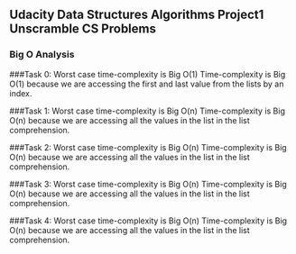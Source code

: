 ## Udacity Data Structures Algorithms Project1 Unscramble CS Problems

### Big O Analysis

###Task 0:
Worst case time-complexity is Big O(1)
Time-complexity is Big O(1) because we are accessing the first and last value from the lists by an index.

###Task 1:
Worst case time-complexity is Big O(n)
Time-complexity is Big O(n) because we are accessing all the values in the list in the list comprehension.

###Task 2:
Worst case time-complexity is Big O(n)
Time-complexity is Big O(n) because we are accessing all the values in the list in the list comprehension.

###Task 3:
Worst case time-complexity is Big O(n)
Time-complexity is Big O(n) because we are accessing all the values in the list in the list comprehension.

###Task 4:
Worst case time-complexity is Big O(n)
Time-complexity is Big O(n) because we are accessing all the values in the list in the list comprehension.
